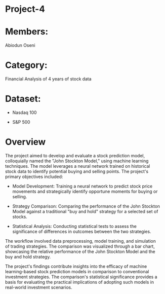 # Project-4

# Members: 
Abiodun Oseni

# Category: 
Financial Analysis of 4 years of stock data

# Dataset: 
- Nasdaq 100 

- S&P 500

# Overview

The project aimed to develop and evaluate a stock prediction model, colloquially named the "John Stockton Model," using machine learning techniques. The model leverages a neural network trained on historical stock data to identify potential buying and selling points. The project's primary objectives included:

- Model Development: Training a neural network to predict stock price movements and strategically identify opportune moments for buying or selling.

- Strategy Comparison: Comparing the performance of the John Stockton Model against a traditional "buy and hold" strategy for a selected set of stocks.

- Statistical Analysis: Conducting statistical tests to assess the significance of differences in outcomes between the two strategies.

The workflow involved data preprocessing, model training, and simulation of trading strategies. The comparison was visualized through a bar chart, showcasing the relative performance of the John Stockton Model and the buy and hold strategy.

The project's findings contribute insights into the efficacy of machine learning-based stock prediction models in comparison to conventional investment strategies. The comparison's statistical significance provides a basis for evaluating the practical implications of adopting such models in real-world investment scenarios.





